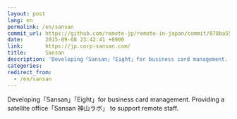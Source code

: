 ```yaml
---
layout: post
lang: en
permalink: /en/sansan
commit_url: https://github.com/remote-jp/remote-in-japan/commit/878ba55549cacf0553e4c7492bc182c511c01bd3
date:       2015-09-08 23:42:41 +0900
link:       https://jp.corp-sansan.com/
title:      Sansan
description: 'Developing「Sansan」「Eight」for business card management. Providing a satellite office「Sansan 神山ラボ」 to support remote staff.'
categories: 
redirect_from:
  - /en/sansan
---
```


<p>Developing「Sansan」「Eight」for business card management. Providing a satellite office「Sansan 神山ラボ」 to support remote staff.</p>
